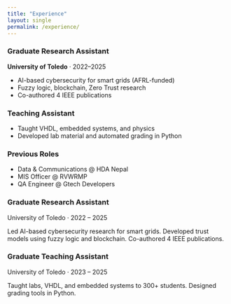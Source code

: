 ```yaml
---
title: "Experience"
layout: single
permalink: /experience/
---
```


### Graduate Research Assistant  
**University of Toledo** · 2022–2025  
- AI-based cybersecurity for smart grids (AFRL-funded)
- Fuzzy logic, blockchain, Zero Trust research  
- Co-authored 4 IEEE publications

### Teaching Assistant  
- Taught VHDL, embedded systems, and physics  
- Developed lab material and automated grading in Python

### Previous Roles  
- Data & Communications @ HDA Nepal  
- MIS Officer @ RVWRMP  
- QA Engineer @ Gtech Developers


<div class="timeline">

  <div class="timeline-entry">
    <div class="timeline-dot"></div>
    <div class="timeline-content">
      <h3>Graduate Research Assistant</h3>
      <span class="timeline-date">University of Toledo · 2022 – 2025</span>
      <p>Led AI-based cybersecurity research for smart grids. Developed trust models using fuzzy logic and blockchain. Co-authored 4 IEEE publications.</p>
    </div>
  </div>

  <div class="timeline-entry">
    <div class="timeline-dot"></div>
    <div class="timeline-content">
      <h3>Graduate Teaching Assistant</h3>
      <span class="timeline-date">University of Toledo · 2023 – 2025</span>
      <p>Taught labs, VHDL, and embedded systems to 300+ students. Designed grading tools in Python.</p>
    </div>
  </div>

</div>
